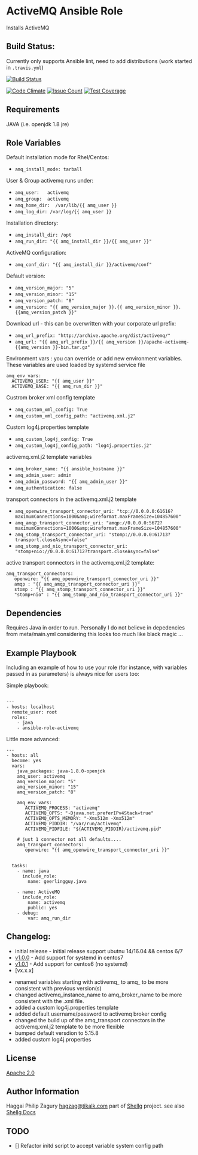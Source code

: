 ActiveMQ Ansible Role  
=====================

Installs ActiveMQ

Build Status:
-------------
Currently only supports Ansible lint, need to add distributions (work started in `.travis.yml`)

[![Build Status](https://travis-ci.org/shelleg/ansible-role-activemq.svg?branch=master)](https://travis-ci.org/shelleg/ansible-role-activemq)

[![Code Climate](https://codeclimate.com/github/shelleg/ansible-role-activemq/badges/gpa.svg)](https://codeclimate.com/github/shelleg/ansible-role-activemq) [![Issue Count](https://codeclimate.com/github/shelleg/ansible-role-activemq/badges/issue_count.svg)](https://codeclimate.com/github/shelleg/ansible-role-activemq) [![Test Coverage](https://codeclimate.com/github/shelleg/ansible-role-activemq/badges/coverage.svg)](https://codeclimate.com/github/shelleg/ansible-role-activemq/coverage)

Requirements
------------
JAVA (i.e. openjdk 1.8 jre)

Role Variables
--------------
Default installation mode for Rhel/Centos:

* `amq_install_mode: tarball`

User & Group activemq runs under:
* `amq_user:   activemq`
* `amq_group:  activemq`
* `amq_home_dir:  /var/lib/{{ amq_user }}`
* `amq_log_dir: /var/log/{{ amq_user }}`

Installation directory:
* `amq_install_dir: /opt`
* `amq_run_dir: "{{ amq_install_dir }}/{{ amq_user }}"`

ActiveMQ configuration:
* `amq_conf_dir: "{{ amq_install_dir }}/activemq/conf"`

Default version:
* `amq_version_major: "5"`
* `amq_version_minor: "15"`
* `amq_version_patch: "8"`
* `amq_version: "{{ amq_version_major }}.{{ amq_version_minor }}.{{amq_version_patch }}"`

Download url - this can be overwritten with your corporate url prefix:
* `amq_url_prefix: "http://archive.apache.org/dist/activemq/"`
* `amq_url: "{{ amq_url_prefix }}/{{ amq_version }}/apache-activemq-{{amq_version }}-bin.tar.gz"`

Environment vars : you can override or add new environment variables. These variables are used loaded by systemd service file
```
amq_env_vars:
  ACTIVEMQ_USER: "{{ amq_user }}"
  ACTIVEMQ_BASE: "{{ amq_run_dir }}"
```

Custrom broker xml config template
* `amq_custom_xml_config: True`
* `amq_custom_xml_config_path: "activemq.xml.j2"`

Custom log4j.properties template
* `amq_custom_log4j_config: True`
* `amq_custom_log4j_config_path: "log4j.properties.j2"`

activemq.xml.j2 template variables
* `amq_broker_name: "{{ ansible_hostname }}"`
* `amq_admin_user: admin`
* `amq_admin_password: "{{ amq_admin_user }}"`
* `amq_authentication: false`

transport connectors in the activemq.xml.j2 template
* `amq_openwire_transport_connector_uri: "tcp://0.0.0.0:61616?maximumConnections=1000&amp;wireformat.maxFrameSize=104857600"`
* `amq_amqp_transport_connector_uri: "amqp://0.0.0.0:5672?maximumConnections=1000&amp;wireformat.maxFrameSize=104857600"`
* `amq_stomp_transport_connector_uri: "stomp://0.0.0.0:61713?transport.closeAsync=false"`
* `amq_stomp_and_nio_transport_connector_uri: "stomp+nio://0.0.0.0:61712?transport.closeAsync=false"`

active transport connectors in the activemq.xml.j2 template:
```
amq_transport_connectors:
   openwire: "{{ amq_openwire_transport_connector_uri }}"
   amqp : "{{ amq_amqp_transport_connector_uri }}"
   stomp : "{{ amq_stomp_transport_connector_uri }}"
   "stomp+nio" : "{{ amq_stomp_and_nio_transport_connector_uri }}"
```
Dependencies
------------
Requires Java in order to run.
Personally I do not believe in depedencies from meta/main.yml
considering this looks too much like black magic ...

Example Playbook
----------------

Including an example of how to use your role (for instance, with variables passed in as parameters) is always nice for users too:

Simple playbook:

``` shell

---
- hosts: localhost
  remote_user: root
  roles:
    - java
    - ansible-role-activemq
```

Little more advanced:

``` shell
---
- hosts: all
  become: yes
  vars:
    java_packages: java-1.8.0-openjdk
    amq_user: activemq
    amq_version_major: "5"
    amq_version_minor: "15"
    amq_version_patch: "8"

    amq_env_vars:
       ACTIVEMQ_PROCESS: "activemq"
       ACTIVEMQ_OPTS: "-Djava.net.preferIPv4Stack=true"
       ACTIVEMQ_OPTS_MEMORY: "-Xms512m -Xmx512m"
       ACTIVEMQ_PIDDIR: "/var/run/activemq"
       ACTIVEMQ_PIDFILE: "${ACTIVEMQ_PIDDIR}/activemq.pid"

    # just 1 connector not all defaults....
    amq_transport_connectors:
       openwire: "{{ amq_openwire_transport_connector_uri }}"


  tasks:
    - name: java
      include_role:
        name: geerlingguy.java

    - name: ActiveMQ
      include_role:
        name: activemq
        public: yes
    - debug:
        var: amq_run_dir
```
Changelog:
----------

* initial release - initial release support ubutnu 14/16.04 && centos 6/7
* [v1.0.0](https://github.com/shelleg/ansible-role-activemq/releases)          - Add support for systemd in centos7
* [v1.0.1](https://github.com/shelleg/ansible-role-activemq/releases)          - Add support for centos6 (no systemd)
* [vx.x.x]
 - renamed variables starting with activemq_ to amq_ to be more consistent with previous version(s)
 - changed activemq_instance_name to amq_broker_name to be more consistent with the .xml file.
 - added a custom log4j.properties template
 - added default username/password to activemq broker config
 - changed the build up of the amq_transport connectors in the activemq.xml.j2 template to be more flexible
 - bumped default versdion to 5.15.8
 - added custom log4j.properties


License
-------

[Apache 2.0](https://www.apache.org/licenses/LICENSE-2.0)

Author Information
------------------

Haggai Philip Zagury <hagzag@tikalk.com> part of
[Shellg](https://github.com/shelleg/shelleg) project.
see also [Shellg Docs](http://shelleg.github.io/shellegDoc/)

TODO
----
- [] Refactor initd script to accept variable system config path
